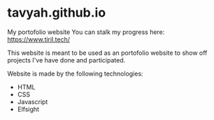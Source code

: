 # tavyah.github.io
My portofolio website
You can stalk my progress here: https://www.tiril.tech/

This website is meant to be used as an portofolio website to show off projects I've have done and participated.

Website is made by the following technologies:
- HTML
- CSS
- Javascript
- Elfsight
